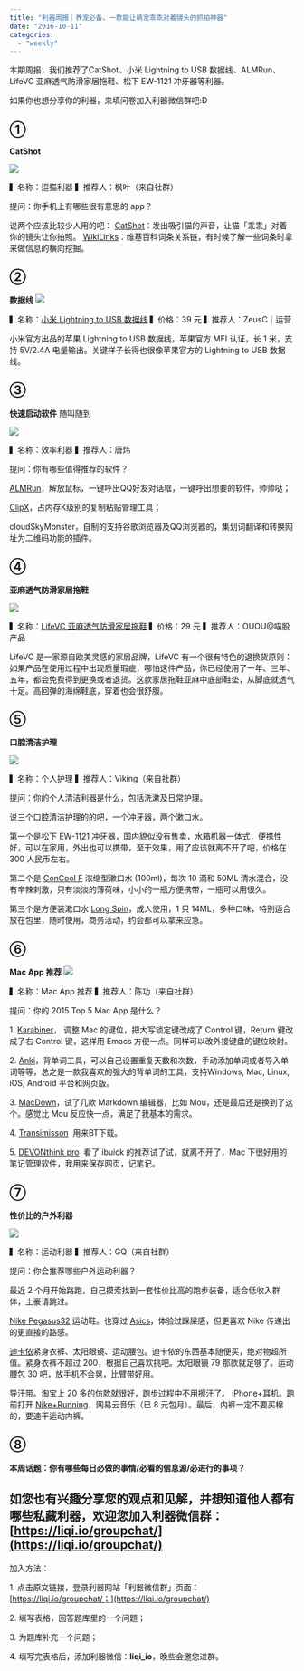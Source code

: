 ```yaml
---
title: "利器周报｜养宠必备，一款能让萌宠乖乖对着镜头的抓拍神器"
date: "2016-10-11"
categories: 
  - "weekly"
---
```


本期周报，我们推荐了CatShot、小米 Lightning to USB 数据线、ALMRun、LifeVC 亚麻透气防滑家居拖鞋、松下 EW-1121 冲牙器等利器。

如果你也想分享你的利器，来填问卷加入利器微信群吧:D

## ①

**CatShot**

![](/images/69141.jpeg)

▍名称：逗猫利器 ▍推荐人：枫叶（来自社群）

提问：你手机上有哪些很有意思的 app？

说两个应该比较少人用的吧： [CatShot](https://itunes.apple.com/us/app/catshot!-lite/id534850544?mt=8)：发出吸引猫的声音，让猫「乖乖」对着你的镜头让你拍照。 [WikiLinks](https://itunes.apple.com/us/app/wikilinks-smart-wikipedia/id990956008?mt=8)：维基百科词条关系链，有时候了解一些词条时拿来做信息的横向挖掘。

## ②

**数据线** ![](/images/13161.jpg)

▍名称：[小米 Lightning to USB 数据线](https://item.mi.com/1154900055.html?cfrom=list) ▍价格：39 元 ▍推荐人：ZeusC｜运营

小米官方出品的苹果 Lightning to USB 数据线，苹果官方 MFI 认证，长 1 米，支持 5V/2.4A 电量输出。关键样子长得也很像苹果官方的 Lightning to USB 数据线。

## ③

**快速启动软件** 随叫随到

![](/images/83015.png)

▍名称：效率利器 ▍推荐人：唐炜

提问：你有哪些值得推荐的软件？

[ALMRun](https://github.com/chenall/ALMRun)，解放鼠标，一键呼出QQ好友对话框，一键呼出想要的软件，帅帅哒；

[ClipX](https://bluemars.org/clipx/)，占内存K级别的复制粘贴管理工具；

cloudSkyMonster，自制的支持谷歌浏览器及QQ浏览器的，集划词翻译和转换网址为二维码功能的插件。

## ④

**亚麻透气防滑家居拖鞋**

![](/images/55335.jpg)

▍名称：[LifeVC 亚麻透气防滑家居拖鞋](https://www.lifevc.com/item/21607) ▍价格：29 元 ▍推荐人：OUOU@喵股产品

LifeVC 是一家源自欧美灵感的家居品牌，LifeVC 有一个很有特色的退换货原则：如果产品在使用过程中出现质量瑕疵，哪怕这件产品，你已经使用了一年、三年、五年，都会免费得到更换或者退货。这款家居拖鞋亚麻中底部鞋垫，从脚底就透气十足。高回弹的海绵鞋底，穿着也会很舒服。

## ⑤

**口腔清洁护理**

![](/images/20645.png)

▍名称：个人护理 ▍推荐人：Viking（来自社群）

提问：你的个人清洁利器是什么，包括洗漱及日常护理。

说三个口腔清洁护理的的吧，一个冲牙器，两个漱口水。

第一个是松下 EW-1121 [冲牙器](https://consumer.panasonic.cn/product/beauty-health/tooth-brush/oral-irrigator.html)，国内貌似没有售卖，水箱机器一体式，便携性好，可以在家用，外出也可以携带，至于效果，用了应该就离不开了吧，价格在 300 人民币左右。

第二个是 [ConCool F](https://www.amazon.co.jp/dp/B002R5EVHY?t=ca_ht_c-22&m=AN1VRQENFRJN5&tag=ca_ht_c-22) 浓缩型漱口水 (100ml)，每次 10 滴和 50ML 清水混合，没有辛辣刺激，只有淡淡的薄荷味，小小的一瓶方便携带，一瓶可以用很久。

第三个是方便装漱口水 [Long Spin](https://global.rakuten.com/zh-cn/store/okuchi/item/b-00000787-1/)，成人使用，1 只 14ML，多种口味，特别适合放在包里，随时使用，商务活动，约会都可以拿来应急。

## ⑥

**Mac App 推荐** ![](/images/88075.png)

▍名称：Mac App 推荐 ▍推荐人：陈功（来自社群）

提问：你的 2015 Top 5 Mac App 是什么？

1\. [Karabiner](https://pqrs.org/osx/karabiner/)， 调整 Mac 的键位，把大写锁定键改成了 Control 键，Return 键改成了右 Control 键，这样用 Emacs 方便一点。同样可以改外接键盘的键位映射。

2\. [Anki](https://ankisrs.net)，背单词工具，可以自己设置重复天数和次数，手动添加单词或者导入单词等等，总之是一款我喜欢的强大的背单词的工具，支持Windows, Mac, Linux, iOS, Android 平台和网页版。

3\. [MacDown](https://macdown.uranusjr.com)，试了几款 Markdown 编辑器，比如 Mou，还是最后还是换到了这个。感觉比 Mou 反应快一点，满足了我基本的需求。

4\. [Transimisson](https://www.transmissionbt.com)  用来BT下载。

5\. [DEVONthink pro](https://www.devontechnologies.com/products/devonthink/devonthink-pro.html)  看了 ibuick 的推荐试了试，就离不开了，Mac 下很好用的笔记管理软件，我用来保存网页，记笔记。

## ⑦

**性价比的户外利器**

![](/images/64702.jpg)

▍名称：运动利器 ▍推荐人：GQ（来自社群）

提问：你会推荐哪些户外运动利器？

最近 2 个月开始路跑，自己摸索找到一套性价比高的跑步装备，适合低收入群体，土豪请跳过。

[Nike Pegasus32](https://store.nike.com/us/en_us/pd/air-zoom-pegasus-32-mens-running-shoe/pid-10266841/pgid-11546145) 运动鞋。也穿过 [Asics](https://www.asics.com.cn/)，体验过踩屎感，但更喜欢 Nike 传递出的更直接的路感。

[迪卡侬](https://www.decathlon.com.cn/zh)紧身衣裤、太阳眼镜、运动腰包。迪卡侬的东西基本随便买，绝对物超所值。紧身衣裤不超过 200，根据自己喜欢挑吧。太阳眼镜 79 那款就足够了。运动腰包 30 吧，放手机不会晃，比臂带好用。

导汗带。淘宝上 20 多的仿款就很好，跑步过程中不用擦汗了。 iPhone+耳机。跑前打开 [Nike+Running](https://www.nike.com/us/en_us/c/running)，网易云音乐（已 8 元包月）。最后，内裤一定不要买棉的，要速干运动内裤。

## ⑧

**本周话题：你有哪些每日必做的事情/必看的信息源/必进行的事项？**

## 如您也有兴趣分享您的观点和见解，并想知道他人都有哪些私藏利器，欢迎您加入利器微信群：[https://liqi.io/groupchat/](https://liqi.io/groupchat/)

加入方法：

1\. 点击原文链接，登录利器网站「利器微信群」页面：[https://liqi.io/groupchat/；](https://liqi.io/groupchat/)

2\. 填写表格，回答题库里的一个问题；

3\. 为题库补充一个问题；

4\. 填写完表格后，添加利器微信：**liqi\_io**，晚些会邀您进群。
